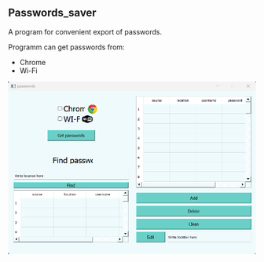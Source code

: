 ## Passwords_saver
 A program for convenient export of passwords.


Programm can get passwords from:
- Chrome
- Wi-Fi

![Interface](Passwords_saver_photo.png)